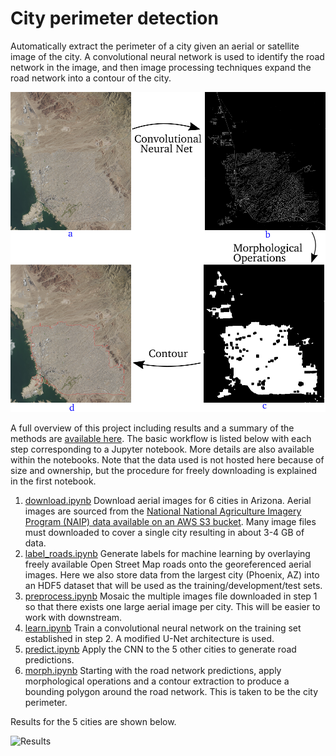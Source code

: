 # City perimeter detection

Automatically extract the perimeter of a city given an aerial or satellite image of the city. A convolutional neural network is used to identify the road network in the image, and then image processing techniques expand the road network into a contour of the city.

![Summary diagram](https://github.com/carMartinez/city_perimeter_detect/blob/master/img/web/summary.png)

A full overview of this project including results and a summary of the methods
are [available here](http://cmartinez.io/perimeter-detection/). The basic workflow is listed below with each step
corresponding to a Jupyter notebook. More details are also available within the
notebooks. Note that the data used is not hosted here because of size and ownership,
but the procedure for freely downloading is explained in the first notebook.

1. [download.ipynb](https://github.com/carMartinez/city_perimeter_detect/blob/master/download.ipynb)
Download aerial images for 6 cities in Arizona. Aerial images are sourced
from the [National National Agriculture Imagery Program (NAIP) data available
on an AWS S3 bucket](https://docs.opendata.aws/aws-naip/readme.html). Many image files must downloaded to cover a single city resulting
in about 3-4 GB of data.
2. [label_roads.ipynb](https://github.com/carMartinez/city_perimeter_detect/blob/master/label_roads.ipynb)
Generate labels for machine learning by overlaying freely available Open
Street Map roads onto the georeferenced aerial images. Here we also store data
from the largest city (Phoenix, AZ) into an HDF5 dataset that will be used as
the training/development/test sets.
3. [preprocess.ipynb](https://github.com/carMartinez/city_perimeter_detect/blob/master/preprocess.ipynb)
Mosaic the multiple images file downloaded in step 1 so that there exists one
large aerial image per city. This will be easier to work with downstream.
4. [learn.ipynb](https://github.com/carMartinez/city_perimeter_detect/blob/master/learn.ipynb)
Train a convolutional neural network on the training set established in step 2.
A modified U-Net architecture is used.
5. [predict.ipynb](https://github.com/carMartinez/city_perimeter_detect/blob/master/predict.ipynb)
Apply the CNN to the 5 other cities to generate road predictions.
6. [morph.ipynb](https://github.com/carMartinez/city_perimeter_detect/blob/master/morph.ipynb)
Starting with the road network predictions, apply morphological operations
and a contour extraction to produce a bounding
polygon around the road network. This is taken to be the city perimeter.

Results for the 5 cities are shown below.

![Results](https://github.com/carMartinez/city_perimeter_detect/blob/master/img/web/results.png)
